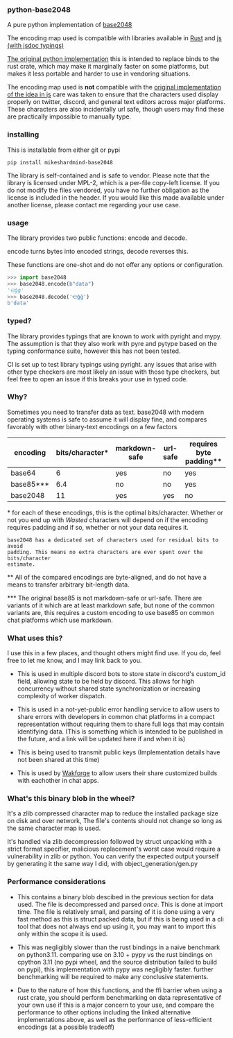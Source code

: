 ### python-base2048

A pure python implementation of [base2048](https://github.com/ionite34/base2048)


The encoding map used is compatible with libraries available in
[Rust](https://github.com/LLFourn/rust-base2048) and
[js (with jsdoc typings)](https://www.npmjs.com/package/@mikeshardmind/base2048)


[The original python implementation](https://github.com/ionite34/base2048) this is
intended to replace binds to the rust crate, which may make it marginally faster on
some platforms, but makes it less portable and harder to use in vendoring situations.

The encoding map used is **not** compatible with the
[original implementation of the idea in js](https://github.com/qntm/base2048)
care was taken to ensure that the characters used display properly on
twitter, discord, and general text editors across major platforms.
These characters are also incidentally url safe, though users may find these are
practically impossible to manually type.

### installing

This is installable from either git or pypi

```
pip install mikeshardmind-base2048
```

The library is self-contained and is safe to vendor. Please note that the library
is licensed under MPL-2, which is a per-file copy-left license. If you do not modify
the files vendored, you have no further obligation as the license is included
in the header. If you would like this made available under another license, please
contact me regarding your use case.


### usage

The library provides two public functions: encode and decode.

encode turns bytes into encoded strings, decode reverses this.

These functions are one-shot and do not offer any options or configuration.

```py
>>> import base2048
>>> base2048.encode(b"data")
'Ҽĝġ'
>>> base2048.decode('Ҽĝġ')
b'data'
```


### typed?

The library provides typings that are known to work with pyright and mypy.
The assumption is that they also work with pyre and pytype based on the typing conformance suite,
however this has not been tested.

CI is set up to test library typings using pyright. any issues that arise with other type checkers
are most likely an issue with those type checkers, but feel free to open an issue if this breaks your
use in typed code.

### Why?

Sometimes you need to transfer data as text. base2048 with modern operating systems
is safe to assume it will display fine, and compares favorably with other
binary-text encodings on a few factors


| encoding     | bits/character\* | markdown-safe | url-safe | requires byte padding\*\* |
| ------------ | ---------------- | ------------- | -------- | ------------------------- |
| base64       | 6                | yes           | no       | yes                       |
| base85\*\*\* | 6.4              | no            | no       | yes                       |
| base2048     | 11               | yes           | yes      | no                        |


\* for each of these encodings, this is the optimal bits/character. Whether or not
    you end up with *Wasted* characters will depend on if the encoding requires
    padding and if so, whether or not your data requires it.

    base2048 has a dedicated set of characters used for residual bits to avoid
    padding. This means no extra characters are ever spent over the bits/character
    estimate.

\*\* All of the compared encodings are byte-aligned, and do not have a means to
    transfer arbitrary bit-length data.


\*\*\* The original base85 is not markdown-safe or url-safe. There are variants
    of it which are at least markdown safe, but none of the common variants are,
    this requires a custom encoding to use base85 on common chat
    platforms which use markdown.


### What uses this?

I use this in a few places, and thought others might find use.
If you do, feel free to let me know, and I may link back to you.

- This is used in multiple discord bots to store state in discord's custom_id field,
  allowing state to be held by discord. This allows for high concurrency without
  shared state synchronization or increasing complexity of worker dispatch.

- This is used in a not-yet-public error handling service to allow users to share
  errors with developers in common chat platforms in a compact representation
  without requiring them to share full logs that may contain identifying data.
  (This is something which is intended to be published in the future, and a
  link will be updated here if and when it is)

- This is being used to transmit public keys
  (Implementation details have not been shared at this time)

- This is used by [Wakforge](https://wakforge.org) to allow users their
  share customized builds with eachother in chat apps.


### What's this binary blob in the wheel?

It's a zlib compressed character map to reduce the installed package size on disk
and over network, The file's contents should not change so long as the same character map is used.

It's handled via zlib decompression followed by struct unpacking with a strict
format specifier, malicious replacement's worst case would require a vulnerability
in zlib or python. You can verify the expected output yourself by generating it the same
way I did, with object_generation/gen.py


### Performance considerations

- This contains a binary blob descibed in the previous section for data used.
The file is decompressed and parsed *once*. This is done at import time.
The file is relatively small, and parsing of it is done using a very fast method
as this is struct packed data, but if this is being
used in a cli tool that does not always end up using it, you may want to import this
only within the scope it is used.

- This was negligibly slower than the rust bindings in a naive benchmark on python3.11.
comparing use on 3.10 + pypy vs the rust bindings on cpython 3.11
(no pypi wheel, and the source distribution failed to build on pypi),
this implementation with pypy was negligibly faster.
further benchmarking will be required to make any conclusive statements.

- Due to the nature of how this functions, and the ffi barrier when using a rust crate,
you should perform benchmarking on data representative of your own use if this is a
major concern to your use, and compare the performance to other options including the
linked alternative implementations above, as well as the performance of
less-efficient encodings (at a possible tradeoff)